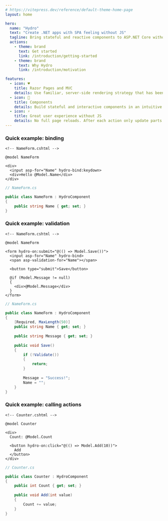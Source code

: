 ```yaml
---
# https://vitepress.dev/reference/default-theme-home-page
layout: home

hero:
  name: "Hydro"
  text: "Create .NET apps with SPA feeling without JS"
  tagline: Bring stateful and reactive components to ASP.NET Core without writing JavaScript
  actions:
    - theme: brand
      text: Get started
      link: /introduction/getting-started
    - theme: brand
      text: Why Hydro
      link: /introduction/motivation

features:
  - icon: ♥️
    title: Razor Pages and MVC
    details: Use familiar, server-side rendering strategy that has been a foundation of .NET web development for many years.
  - icon: 🧩️
    title: Components
    details: Build stateful and interactive components in an intuitive way, and use them in your Razor Pages or MVC views.
  - icon: ⚡️
    title: Great user experience without JS
    details: No full page reloads. After each action only update parts of the page that changed. No writing JavaScript required, but possible if needed.
---
```


<style scoped>
@import './home-layout-wrapper.css';
</style>

<div class="vp-doc home-wrapper">

### Quick example: binding

```razor
<!-- NameForm.cshtml -->

@model NameForm

<div>
  <input asp-for="Name" hydro-bind:keydown>
  <div>Hello @Model.Name</div>
</div>
```

```c#
// NameForm.cs

public class NameForm : HydroComponent
{
    public string Name { get; set; }
}
```

### Quick example: validation

```razor
<!-- NameForm.cshtml -->

@model NameForm

<form hydro-on:submit="@(() => Model.Save())">
  <input asp-for="Name" hydro-bind>
  <span asp-validation-for="Name"></span>
  
  <button type="submit">Save</button>
  
  @if (Model.Message != null)
  {
    <div>@Model.Message</div>
  }
</form>
```

```c#
// NameForm.cs

public class NameForm : HydroComponent
{
    [Required, MaxLength(50)]
    public string Name { get; set; }
    
    public string Message { get; set; }
    
    public void Save()
    {
        if (!Validate())
        {
            return;
        }
        
        Message = "Success!";
        Name = "";
    }
}
```

### Quick example: calling actions

```razor
<!-- Counter.cshtml -->

@model Counter

<div>
  Count: @Model.Count
  
  <button hydro-on:click="@(() => Model.Add(10))">
    Add
  </button>
</div>
```

```c#
// Counter.cs

public class Counter : HydroComponent
{
    public int Count { get; set; }
    
    public void Add(int value)
    {
        Count += value;
    }
}
```

</div>